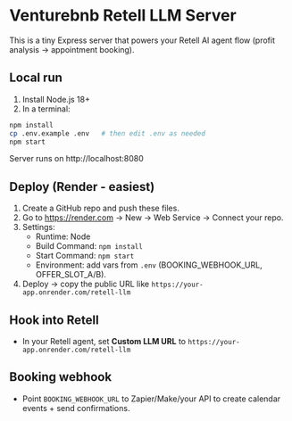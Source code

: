 
# Venturebnb Retell LLM Server

This is a tiny Express server that powers your Retell AI agent flow (profit analysis → appointment booking).

## Local run

1) Install Node.js 18+
2) In a terminal:
```bash
npm install
cp .env.example .env   # then edit .env as needed
npm start
```
Server runs on http://localhost:8080

## Deploy (Render - easiest)
1. Create a GitHub repo and push these files.
2. Go to https://render.com → New → Web Service → Connect your repo.
3. Settings:
   - Runtime: Node
   - Build Command: `npm install`
   - Start Command: `npm start`
   - Environment: add vars from `.env` (BOOKING_WEBHOOK_URL, OFFER_SLOT_A/B).
4. Deploy → copy the public URL like `https://your-app.onrender.com/retell-llm`

## Hook into Retell
- In your Retell agent, set **Custom LLM URL** to `https://your-app.onrender.com/retell-llm`

## Booking webhook
- Point `BOOKING_WEBHOOK_URL` to Zapier/Make/your API to create calendar events + send confirmations.
